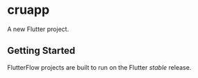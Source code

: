 # cruapp

A new Flutter project.

## Getting Started

FlutterFlow projects are built to run on the Flutter _stable_ release.
